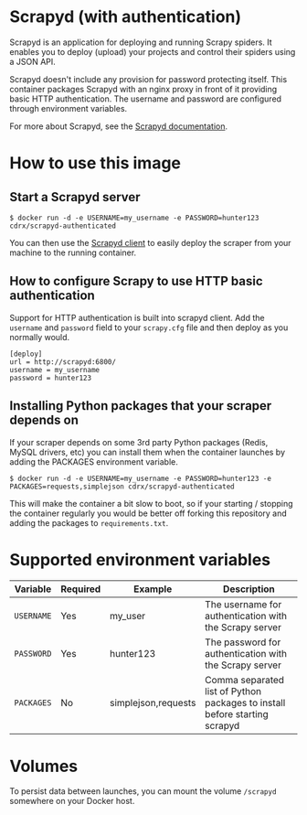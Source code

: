 # Scrapyd (with authentication)

Scrapyd is an application for deploying and running Scrapy spiders. It enables you to deploy (upload) your projects and control their spiders using a JSON API.

Scrapyd doesn't include any provision for password protecting itself. This container packages Scrapyd with an nginx proxy in front of it providing basic HTTP authentication. The username and password are configured through environment variables.

For more about Scrapyd, see the [Scrapyd documentation](http://scrapyd.readthedocs.org/en/latest/).

# How to use this image

## Start a Scrapyd server

```console
$ docker run -d -e USERNAME=my_username -e PASSWORD=hunter123 cdrx/scrapyd-authenticated
```

You can then use the [Scrapyd client](https://github.com/scrapy/scrapyd-client) to easily deploy the scraper from your machine to the running container.

## How to configure Scrapy to use HTTP basic authentication

Support for HTTP authentication is built into scrapyd client. Add the `username` and `password` field to your `scrapy.cfg` file and then deploy as you normally would.

```
[deploy]
url = http://scrapyd:6800/
username = my_username
password = hunter123
```

## Installing Python packages that your scraper depends on

If your scraper depends on some 3rd party Python packages (Redis, MySQL drivers, etc) you can install them when the container launches by adding the PACKAGES environment variable.

```console
$ docker run -d -e USERNAME=my_username -e PASSWORD=hunter123 -e PACKAGES=requests,simplejson cdrx/scrapyd-authenticated
```

This will make the container a bit slow to boot, so if your starting / stopping the container regularly you would be better off forking this repository and adding the packages to `requirements.txt`.

# Supported environment variables

| Variable | Required | Example             | Description                                                                |
|----------------------|----------|---------------------|----------------------------------------------------------------------------|
| `USERNAME`             | Yes      | my_user             | The username for authentication with the Scrapy server                     |
| `PASSWORD`             | Yes      | hunter123           | The password for authentication with the Scrapy server                     |
| `PACKAGES`             | No       | simplejson,requests | Comma separated list of Python packages to install before starting scrapyd |

# Volumes

To persist data between launches, you can mount the volume `/scrapyd` somewhere on your Docker host.

